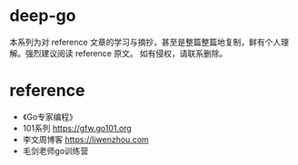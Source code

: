 # deep-go

  本系列为对 reference 文章的学习与摘抄，甚至是整篇整篇地复制，鲜有个人理解。强烈建议阅读 reference 原文。
  如有侵权，请联系删除。

# reference
- 《Go专家编程》
- 101系列 https://gfw.go101.org
- 李文周博客 https://liwenzhou.com
- 毛剑老师go训练营